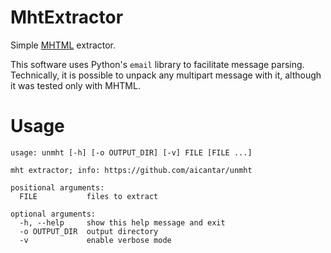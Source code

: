 # MhtExtractor
Simple [MHTML][mhtml] extractor.

This software uses Python's `email` library to facilitate message parsing.
Technically, it is possible to unpack any multipart message with it, although
it was tested only with MHTML.

[mhtml]: https://en.wikipedia.org/wiki/MHTML

# Usage
```
usage: unmht [-h] [-o OUTPUT_DIR] [-v] FILE [FILE ...]

mht extractor; info: https://github.com/aicantar/unmht

positional arguments:
  FILE           files to extract

optional arguments:
  -h, --help     show this help message and exit
  -o OUTPUT_DIR  output directory
  -v             enable verbose mode
```
